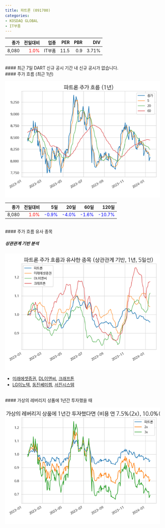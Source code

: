 ```yaml
---
title: 파트론 (091700)
categories:
- KOSDAQ GLOBAL
- IT부품
---
```


|**종가**|**전일대비**|**업종**|**PER**|**PBR**|**DIV**|
|-------:|-----------:|-------:|------:|------:|------:|
|8,080|<span style="color: red">1.0%</span>|IT부품|11.5|0.9|3.71%|

<!-- more -->

<br>
#### 최근 7일 DART 신규 공시
기간 내 신규 공시가 없습니다.

<br>
#### 주가 흐름 (최근 1년)

![091700](/assets/images/stock/091700.png)

|**종가**|**전일대비**|**5일**|**20일**|**60일**|**120일**|
|---:|-------:|--:|---:|---:|----:|
|8,080|<span style="color: red">1.0%</span>|<span style="color: blue">-0.9%</span>|<span style="color: blue">-4.0%</span>|<span style="color: blue">-1.6%</span>|<span style="color: blue">-10.7%</span>|

<br>
#### 주가 흐름 유사 종목

##### 상관관계 기반 분석

![091700](/assets/images/stock/091700_corr.png)
- [미래에셋증권](/006800/), [DL이앤씨](/375500/), [크래프톤](/259960/)
- [LG이노텍](/011070/), [동진쎄미켐](/005290/), [서진시스템](/178320/)

<br>
#### 가상의 레버리지 상품에 1년간 투자했을 때

![091700](/assets/images/stock/091700_2x.png)